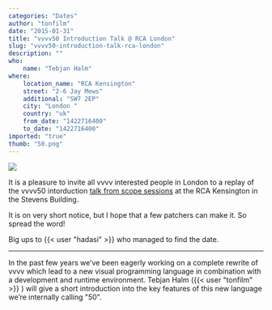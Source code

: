 ```yaml
---
categories: "Dates"
author: "tonfilm"
date: "2015-01-31"
title: "vvvv50 Introduction Talk @ RCA London"
slug: "vvvv50-introduction-talk-rca-london"
description: ""
who: 
    name: "Tebjan Halm"
where: 
    location_name: "RCA Kensington"
    street: "2-6 Jay Mews"
    additional: "SW7 2EP"
    city: "London "
    country: "uk"
    from_date: "1422716400"
    to_date: "1422716400"
imported: "true"
thumb: "50.png"
---
```



![](50.png) 

It is a pleasure to invite all vvvv interested people in London to a replay of the vvvv50 intorduction [talk from scope sessions](/blog/2015/vvvv50-introduction-talk-scope-sessions) at the RCA Kensington in the Stevens Building.

It is on very short notice, but I hope that a few patchers can make it. So spread the word!

Big ups to {{< user "hadasi" >}} who managed to find the date.

---

In the past few years we’ve been eagerly working on a complete rewrite of vvvv which lead to a new visual programming language in combination with a development and runtime environment. Tebjan Halm ({{< user "tonfilm" >}} ) will give a short introduction into the key features of this new language we’re internally calling "50".